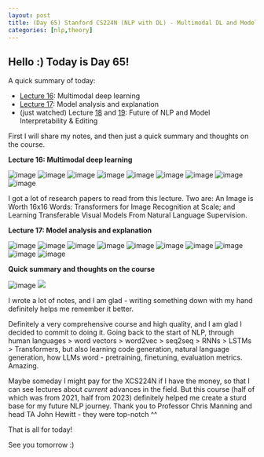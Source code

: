 ```yaml
---
layout: post
title: (Day 65) Stanford CS224N (NLP with DL) - Multimodal DL and Model analysis and explanation
categories: [nlp,theory]
---
```


## Hello :) Today is Day 65!
A quick summary of today:
* [Lecture 16](https://youtu.be/5vfIT5LOkR0?list=PLoROMvodv4rMFqRtEuo6SGjY4XbRIVRd4): Multimodal deep learning
* [Lecture 17](https://youtu.be/f_qmSSBWV_E?list=PLoROMvodv4rMFqRtEuo6SGjY4XbRIVRd4): Model analysis and explanation
* (just watched) Lecture [18](https://youtu.be/2t7Q9WVUaf8?list=PLoROMvodv4rMFqRtEuo6SGjY4XbRIVRd4) and [19](https://youtu.be/cd3pRpEtjLs?list=PLoROMvodv4rMFqRtEuo6SGjY4XbRIVRd4): Future of NLP and Model Interpretability & Editing

First I will share my notes, and then just a quick summary and thoughts on the course.

**Lecture 16: Multimodal deep learning**

![image](https://github.com/user-attachments/assets/eb163233-4173-4231-aedf-4c55bad95445)
![image](https://github.com/user-attachments/assets/58d4c876-bb55-459e-8adc-3a20272c4cda)
![image](https://github.com/user-attachments/assets/fb612ca6-8119-4249-a156-00c4607f198a)
![image](https://github.com/user-attachments/assets/dbc51024-2933-4b93-9569-2865c5a7bba9)
![image](https://github.com/user-attachments/assets/70939ef3-8093-485b-a4bc-e8dc605f4f2d)
![image](https://github.com/user-attachments/assets/cb7de133-9884-4494-bbc8-0787ac9fe112)
![image](https://github.com/user-attachments/assets/8cc6fc3d-6c10-4991-af8d-80190c193bf4)
![image](https://github.com/user-attachments/assets/8e4274cf-bebd-4b56-9543-f006508241ab)
![image](https://github.com/user-attachments/assets/6bf6f95c-7f01-472a-b178-5afa26264663)

I  got a lot of research papers to read from this lecture. Two are:
An Image is Worth 16x16 Words: Transformers for Image Recognition at Scale; and Learning Transferable Visual Models From Natural Language Supervision.

**Lecture 17: Model analysis and explanation**

![image](https://github.com/user-attachments/assets/f988e8f6-1c1f-4d74-9a89-f691b6299eeb)
![image](https://github.com/user-attachments/assets/a93bbc85-5707-41df-8877-4c603b673f58)
![image](https://github.com/user-attachments/assets/879c0bc6-7d05-4575-af92-1b4dc6359c5e)
![image](https://github.com/user-attachments/assets/b539e6bf-10d3-45ba-bf1e-13c93bb2cb77)
![image](https://github.com/user-attachments/assets/3fdb0218-57ea-46d8-96e7-8b2c214614a6)
![image](https://github.com/user-attachments/assets/2ff89a4e-876a-4127-a9f9-180b581e8a58)
![image](https://github.com/user-attachments/assets/e579f5c2-0852-4217-8bf9-98d4b84abe1d)
![image](https://github.com/user-attachments/assets/b96045a4-8ce3-44e7-bf86-13dd2c0c63fc)
![image](https://github.com/user-attachments/assets/23baf3aa-209b-4d06-8844-bdaa36de8dbe)
![image](https://github.com/user-attachments/assets/8d2ec363-7855-41e9-aea4-828e44d303f4)

**Quick summary and thoughts on the course**

![image](https://github.com/user-attachments/assets/9db51c25-ac3d-488d-a25e-edf5c84b47d0)
![](https://blogger.googleusercontent.com/img/a/AVvXsEgNTPcact3KWIxuix3mLLllc5TduuZ2d-9e0UjE-pdDhvefRENGCD6hN0QYlPPA-4obp_WzCgu8I9Ets0SV1txqNa0c9SIzSvlik6EJBSsn6bJphFdjLcRjweMlI3DczvBfaHRH1a0kRGmsDk1MvLkSJg6s-7sMZK4Jb4b9zdd5pGozapOQXroO-rsqq3W3)

I wrote a lot of notes, and I am glad - writing something down with my hand definitely helps me remember it better.

Definitely a very comprehensive course and high quality, and I am glad I decided to commit to doing it. Going back to the start of NLP, through human languages > word vectors > word2vec > seq2seq > RNNs > LSTMs > Transformers, but also learning code generation, natural language generation, how LLMs word - pretraining, finetuning, evaluation metrics. Amazing.  

Maybe someday I might pay for the XCS224N if I have the money, so that I can see lectures about *current* advances in the field. But this course (half of which was from 2021, half from 2023) definitely helped me create a sturd base for my future NLP journey. Thank you to Professor Chris Manning and head TA John Hewitt - they were top-notch ^^



That is all for today!

See you tomorrow :)
